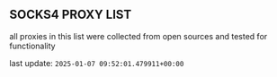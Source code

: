 ## SOCKS4 PROXY LIST

all proxies in this list were collected from open sources and tested for functionality

last update: `2025-01-07 09:52:01.479911+00:00`